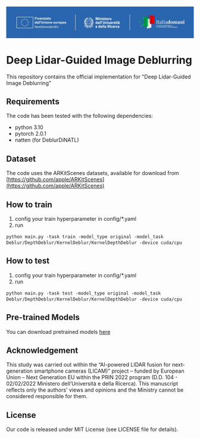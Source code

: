 ![](logo.jpeg)

# Deep Lidar-Guided Image Deblurring
This repository contains the official implementation for "Deep Lidar-Guided Image Deblurring"


## Requirements
The code has been tested with the following dependencies:
- python 3.10
- pytorch 2.0.1
- natten (for DeblurDiNATL)


## Dataset
The code uses the ARKitScenes datasets, available for download from [https://github.com/apple/ARKitScenes](https://github.com/apple/ARKitScenes)

## How to train
1. config your train hyperparameter in config/*.yaml 
2. run 
```
python main.py -task train -model_type original -model_task Deblur/DepthDeblur/KernelDeblur/KernelDepthDeblur -device cuda/cpu
```

## How to test
1. config your train hyperparameter in config/*.yaml 
2. run 
```
python main.py -task test -model_type original -model_task Deblur/DepthDeblur/KernelDeblur/KernelDepthDeblur -device cuda/cpu
```


## Pre-trained Models

You can download pretrained models [here](https://www.dropbox.com/scl/fo/1vdmlh64yhs3dr1ilkowf/AJXGJdKxE7VHG9D5ss_XUiM?rlkey=27874gc4gkj6qgoxisqzggpae&st=j6l55k7z&dl=0)


## Acknowledgement
This study was carried out within the “AI-powered LIDAR fusion for next-generation smartphone cameras (LICAM)” project – funded by European Union – Next Generation EU within the PRIN 2022 program (D.D. 104 - 02/02/2022 Ministero dell’Università e della Ricerca). This manuscript reflects only the authors' views and opinions and the Ministry cannot be considered responsible for them.


## License 
Our code is released under MIT License (see LICENSE file for details).



